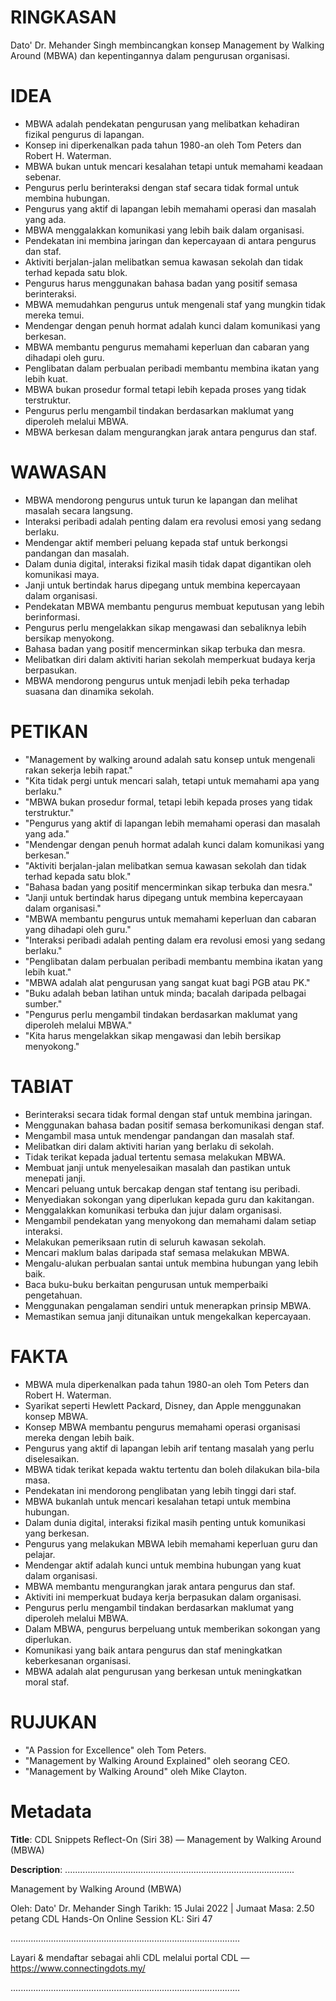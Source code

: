 # RINGKASAN
Dato' Dr. Mehander Singh membincangkan konsep Management by Walking Around (MBWA) dan kepentingannya dalam pengurusan organisasi.

# IDEA
- MBWA adalah pendekatan pengurusan yang melibatkan kehadiran fizikal pengurus di lapangan.
- Konsep ini diperkenalkan pada tahun 1980-an oleh Tom Peters dan Robert H. Waterman.
- MBWA bukan untuk mencari kesalahan tetapi untuk memahami keadaan sebenar.
- Pengurus perlu berinteraksi dengan staf secara tidak formal untuk membina hubungan.
- Pengurus yang aktif di lapangan lebih memahami operasi dan masalah yang ada.
- MBWA menggalakkan komunikasi yang lebih baik dalam organisasi.
- Pendekatan ini membina jaringan dan kepercayaan di antara pengurus dan staf.
- Aktiviti berjalan-jalan melibatkan semua kawasan sekolah dan tidak terhad kepada satu blok.
- Pengurus harus menggunakan bahasa badan yang positif semasa berinteraksi.
- MBWA memudahkan pengurus untuk mengenali staf yang mungkin tidak mereka temui.
- Mendengar dengan penuh hormat adalah kunci dalam komunikasi yang berkesan.
- MBWA membantu pengurus memahami keperluan dan cabaran yang dihadapi oleh guru.
- Penglibatan dalam perbualan peribadi membantu membina ikatan yang lebih kuat.
- MBWA bukan prosedur formal tetapi lebih kepada proses yang tidak terstruktur.
- Pengurus perlu mengambil tindakan berdasarkan maklumat yang diperoleh melalui MBWA.
- MBWA berkesan dalam mengurangkan jarak antara pengurus dan staf.

# WAWASAN
- MBWA mendorong pengurus untuk turun ke lapangan dan melihat masalah secara langsung.
- Interaksi peribadi adalah penting dalam era revolusi emosi yang sedang berlaku.
- Mendengar aktif memberi peluang kepada staf untuk berkongsi pandangan dan masalah.
- Dalam dunia digital, interaksi fizikal masih tidak dapat digantikan oleh komunikasi maya.
- Janji untuk bertindak harus dipegang untuk membina kepercayaan dalam organisasi.
- Pendekatan MBWA membantu pengurus membuat keputusan yang lebih berinformasi.
- Pengurus perlu mengelakkan sikap mengawasi dan sebaliknya lebih bersikap menyokong.
- Bahasa badan yang positif mencerminkan sikap terbuka dan mesra.
- Melibatkan diri dalam aktiviti harian sekolah memperkuat budaya kerja berpasukan.
- MBWA mendorong pengurus untuk menjadi lebih peka terhadap suasana dan dinamika sekolah.

# PETIKAN
- "Management by walking around adalah satu konsep untuk mengenali rakan sekerja lebih rapat."
- "Kita tidak pergi untuk mencari salah, tetapi untuk memahami apa yang berlaku."
- "MBWA bukan prosedur formal, tetapi lebih kepada proses yang tidak terstruktur."
- "Pengurus yang aktif di lapangan lebih memahami operasi dan masalah yang ada."
- "Mendengar dengan penuh hormat adalah kunci dalam komunikasi yang berkesan."
- "Aktiviti berjalan-jalan melibatkan semua kawasan sekolah dan tidak terhad kepada satu blok."
- "Bahasa badan yang positif mencerminkan sikap terbuka dan mesra."
- "Janji untuk bertindak harus dipegang untuk membina kepercayaan dalam organisasi."
- "MBWA membantu pengurus untuk memahami keperluan dan cabaran yang dihadapi oleh guru."
- "Interaksi peribadi adalah penting dalam era revolusi emosi yang sedang berlaku."
- "Penglibatan dalam perbualan peribadi membantu membina ikatan yang lebih kuat."
- "MBWA adalah alat pengurusan yang sangat kuat bagi PGB atau PK."
- "Buku adalah beban latihan untuk minda; bacalah daripada pelbagai sumber."
- "Pengurus perlu mengambil tindakan berdasarkan maklumat yang diperoleh melalui MBWA."
- "Kita harus mengelakkan sikap mengawasi dan lebih bersikap menyokong."

# TABIAT
- Berinteraksi secara tidak formal dengan staf untuk membina jaringan.
- Menggunakan bahasa badan positif semasa berkomunikasi dengan staf.
- Mengambil masa untuk mendengar pandangan dan masalah staf.
- Melibatkan diri dalam aktiviti harian yang berlaku di sekolah.
- Tidak terikat kepada jadual tertentu semasa melakukan MBWA.
- Membuat janji untuk menyelesaikan masalah dan pastikan untuk menepati janji.
- Mencari peluang untuk bercakap dengan staf tentang isu peribadi.
- Menyediakan sokongan yang diperlukan kepada guru dan kakitangan.
- Menggalakkan komunikasi terbuka dan jujur dalam organisasi.
- Mengambil pendekatan yang menyokong dan memahami dalam setiap interaksi.
- Melakukan pemeriksaan rutin di seluruh kawasan sekolah.
- Mencari maklum balas daripada staf semasa melakukan MBWA.
- Mengalu-alukan perbualan santai untuk membina hubungan yang lebih baik.
- Baca buku-buku berkaitan pengurusan untuk memperbaiki pengetahuan.
- Menggunakan pengalaman sendiri untuk menerapkan prinsip MBWA.
- Memastikan semua janji ditunaikan untuk mengekalkan kepercayaan.

# FAKTA
- MBWA mula diperkenalkan pada tahun 1980-an oleh Tom Peters dan Robert H. Waterman.
- Syarikat seperti Hewlett Packard, Disney, dan Apple menggunakan konsep MBWA.
- Konsep MBWA membantu pengurus memahami operasi organisasi mereka dengan lebih baik.
- Pengurus yang aktif di lapangan lebih arif tentang masalah yang perlu diselesaikan.
- MBWA tidak terikat kepada waktu tertentu dan boleh dilakukan bila-bila masa.
- Pendekatan ini mendorong penglibatan yang lebih tinggi dari staf.
- MBWA bukanlah untuk mencari kesalahan tetapi untuk membina hubungan.
- Dalam dunia digital, interaksi fizikal masih penting untuk komunikasi yang berkesan.
- Pengurus yang melakukan MBWA lebih memahami keperluan guru dan pelajar.
- Mendengar aktif adalah kunci untuk membina hubungan yang kuat dalam organisasi.
- MBWA membantu mengurangkan jarak antara pengurus dan staf.
- Aktiviti ini memperkuat budaya kerja berpasukan dalam organisasi.
- Pengurus perlu mengambil tindakan berdasarkan maklumat yang diperoleh melalui MBWA.
- Dalam MBWA, pengurus berpeluang untuk memberikan sokongan yang diperlukan.
- Komunikasi yang baik antara pengurus dan staf meningkatkan keberkesanan organisasi.
- MBWA adalah alat pengurusan yang berkesan untuk meningkatkan moral staf.

# RUJUKAN
- "A Passion for Excellence" oleh Tom Peters.
- "Management by Walking Around Explained" oleh seorang CEO.
- "Management by Walking Around" oleh Mike Clayton.

# Metadata
**Title**: CDL Snippets Reflect-On (Siri 38) — Management by Walking Around (MBWA)

**Description**: ...........................................................................................

Management by Walking Around (MBWA) 

Oleh: Dato' Dr. Mehander Singh
Tarikh: 15 Julai 2022   |   Jumaat
Masa: 2.50 petang
CDL Hands-On Online Session KL: Siri 47

...........................................................................................

Layari & mendaftar sebagai ahli CDL melalui portal CDL — https://www.connectingdots.my/

...........................................................................................